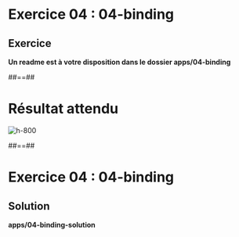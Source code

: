 <!-- .slide: class="exercice" -->
# Exercice 04 : 04-binding
## Exercice

<b>Un readme est à votre disposition dans le dossier apps/04-binding</b>
<!-- .element: class="full-center" -->

##==##
<!-- .slide: class="full-center" -->
# Résultat attendu

![ h-800](assets/images/school/components/people_card.png)

##==##
<!-- .slide: class="exercice full-center" -->
# Exercice 04 : 04-binding
## Solution
<b>apps/04-binding-solution</b>
